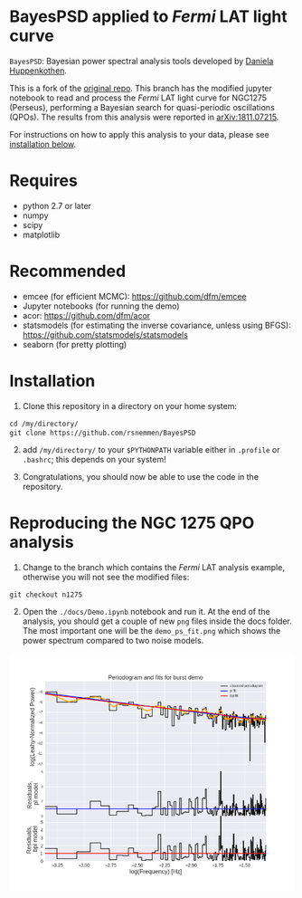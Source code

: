 BayesPSD applied to *Fermi* LAT light curve
===========================================

`BayesPSD`: Bayesian power spectral analysis tools developed by [Daniela Huppenkothen](http://huppenkothen.org). 

This is a fork of the [original repo](https://github.com/dhuppenkothen/BayesPSD). This branch has the modified jupyter notebook to read and process the *Fermi* LAT light curve for NGC1275 (Perseus), performing a Bayesian search for quasi-periodic oscillations (QPOs). The results from this analysis were reported in [arXiv:1811.07215](https://arxiv.org/abs/1811.07215).

For instructions on how to apply this analysis to your data, please see [installation below](#installation).

# Requires

- python 2.7 or later
- numpy
- scipy
- matplotlib

# Recommended

- emcee (for efficient MCMC): https://github.com/dfm/emcee
- Jupyter notebooks (for running the demo)
- acor: https://github.com/dfm/acor 
- statsmodels (for estimating the inverse covariance, unless using BFGS): https://github.com/statsmodels/statsmodels
- seaborn (for pretty plotting)


# Installation

1. Clone this repository in a directory on your home system:
 
```
cd /my/directory/
git clone https://github.com/rsnemmen/BayesPSD
```
 
2. add `/my/directory/` to your `$PYTHONPATH` variable either in `.profile` or `.bashrc`; this depends on your system! 
 
3. Congratulations, you should now be able to use the code in the repository.

# Reproducing the NGC 1275 QPO analysis

1. Change to the branch which contains the *Fermi* LAT analysis example, otherwise you will not see the modified files:

```
git checkout n1275
```

2. Open the `./docs/Demo.ipynb` notebook and run it. At the end of the analysis, you should get a couple of new `png` files inside the docs folder. The most important one will be the `demo_ps_fit.png` which shows the power spectrum compared to two noise models. 

![Periodogram for NGC1275 Fermi LAT light curve](./docs/n1275_fit.png)